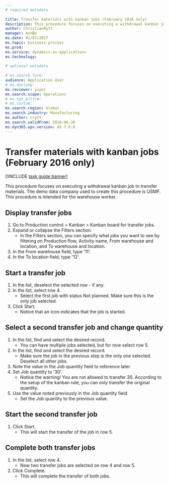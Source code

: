 ```yaml
--- 
# required metadata 
 
title: Transfer materials with kanban jobs (February 2016 only)
description: This procedure focuses on executing a withdrawal kanban job to transfer materials. 
author: ChristianRytt
manager: AnnBe 
ms.date: 02/07/2017
ms.topic: business-process 
ms.prod:  
ms.service: dynamics-ax-applications 
ms.technology:  
 
# optional metadata 
 
# ms.search.form:   
audience: Application User 
# ms.devlang:  
ms.reviewer: yuyus
ms.search.scope: Operations 
# ms.tgt_pltfrm:  
# ms.custom:  
ms.search.region: Global
ms.search.industry: Manufacturing
ms.author: crytt
ms.search.validFrom: 2016-06-30 
ms.dyn365.ops.version: AX 7.0.0 
---
```

# Transfer materials with kanban jobs (February 2016 only)

[!INCLUDE [task guide banner](../../includes/task-guide-banner.md)]

This procedure focuses on executing a withdrawal kanban job to transfer materials. The demo data company used to create this procedure is USMF. This procedure is intended for the warehouse worker.


## Display transfer jobs
1. Go to Production control > Kanban > Kanban board for transfer jobs.
2. Expand or collapse the Filters section.
    * In the Filters section, you can specify what jobs you want to see by filtering on Production flow, Activity name, From warehouse and location, and To warehouse and location.  
3. In the From warehouse field, type '11'.
4. In the To location field, type '12'.

## Start a transfer job
1. In the list, deselect the selected row - if any.
2. In the list, select row 4.
    * Select the first job with status Not planned. Make sure this is the only job selected.  
3. Click Start.
    * Notice that an icon indicates that the job is started.  

## Select a second transfer job and change quantity
1. In the list, find and select the desired record.
    * You can have multiple jobs selected, but for now select row 5.  
2. In the list, find and select the desired record.
    * Make sure the job in the previous step is the only one selected. Deselect all other jobs.  
3. Note the value in the Job quantity field to reference later
4. Set Job quantity to '30'.
    * Notice the warning! You are not allowed to transfer 30. According to the setup of the kanban rule, you can only transfer the original quantity.  
5. Use the value noted previously in the Job quantity field
    * Set the Job quantity to the previous value.  

## Start the second transfer job
1. Click Start.
    * This will start the transfer of the job in row 5.  

## Complete both transfer jobs
1. In the list, select row 4.
    * Now two transfer jobs are selected on row 4 and row 5.  
2. Click Complete.
    * This will complete the transfer of both jobs.  

